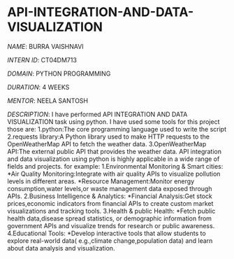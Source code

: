 # API-INTEGRATION-AND-DATA-VISUALIZATION 

*NAME*: BURRA VAISHNAVI

*INTERN ID*: CT04DM713 

*DOMAIN*: PYTHON PROGRAMMING 

*DURATION*: 4 WEEKS

*MENTOR*: NEELA SANTOSH

*DESCRIPTION*: I have performed API INTEGRATION AND DATA VISUALIZATION  task using python.
               I have used some tools for this project those are:
                   1.python:The core programming language used to write the script
                   2.requests library:A Python library used to make HTTP requests to the OpenWeatherMap API to fetch the weather data.
                   3.OpenWeatherMap API:The external public API that provides the weather data.
               API integration and data visualization using python is highly applicable in a wide range of fields and projects.
               for example:
                   1.Environmental Monitoring & Smart cities:
                       *Air Quality Monitoring:Integrate with air quality APIs to visualize pollution levels in different areas.
                       *Resource Management:Monitor energy consumption,water levels,or waste management data exposed through APIs.
                   2.Business Intelligence & Analytics:
                       *Financial Analysis:Get stock prices,economic indicators from financial APIs to create custom market visualizations and tracking tools.
                   3.Health & public Health:
                       *Fetch public health data,disease spread statistics, or demographic information from government APIs and visualize trends for research or public awareness.
                   4.Educational Tools:
                       *Develop interactive tools that allow students to explore real-world data( e.g.,climate change,population data) and learn about data analysis and visualization.
